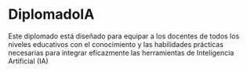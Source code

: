 # DiplomadoIA
Este diplomado está diseñado para equipar a los docentes de todos los niveles educativos con el conocimiento y las habilidades prácticas necesarias para integrar eficazmente las herramientas de Inteligencia Artificial (IA)
